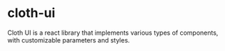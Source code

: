 # cloth-ui

Cloth UI is a react library that implements various types of components, with customizable parameters and styles.
